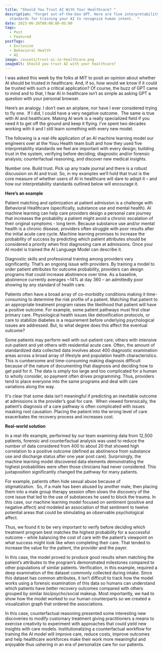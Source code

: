 ```yaml
---
title: "Should You Trust AI With Your Healthcare? "
description: "Forget out-of-the-box GPT. Here are five interpretability
  standards for training your AI to recognize human intent.  "
date: 2023-06-26T00:00:00-05:00
tags:
  - Post
  - Featured
postTags:
  - Exclusive
  - Behavioral Health
  - AI
image: /assets/trust-ai-in-healthcare.png
imageAlt: Should you trust AI with your healthcare?
---
```

I was asked this week by the folks at MIT to posit an opinion about whether AI should be trusted in healthcare. And, if so, how would we know if it could be trusted with such a critical application? Of course, the buzz of GPT came to mind and to that, I fear AI in healthcare isn’t as simple as asking GPT a question with your personal browser. 

Here’s an analogy. I don’t own an airplane, nor have I ever considered trying to fly one.  If I did, I could have a very negative outcome.  The same is true with AI and healthcare. Making AI work is a really specialized field if you need it to get off the ground and keep it flying. I’ve spent two decades working with it and I still learn something with every new model. 

The following is a real-life application of an AI machine learning model our engineers over at the Youu Health team built and how they used five interpretability standards we feel are important with every design; building trust in the system, verifying before deciding; diagnostic and/or forensic analysis; counterfactual reasoning, and discover new medical insights.

Number one. Build trust. Pick up any trade journal and there is a robust discussion on AI and trust. So, in my examples we’ll hold that trust is the core measure of whether users of AI in healthcare will dare to adopt it – and how our interpretability standards outlined below will encourage it. 

**Here’s an example**

Patient matching and optimization at patient admission is a challenge with Behavioral Healthcare (specifically, substance use and mental health). AI machine learning can help care providers design a personal care journey that increases the probability a patient might avoid a chronic escalation of their original symptoms - long term. Because substance use and/or mental health is a chronic disease, providers often struggle with poor results after the initial acute care cycle. Machine learning promises to increase the probability of success by predicting which patient attributes should be considered a priority when first diagnosing care at admissions. Once your AI model is trained the AI Language Model can describe it. 

Diagnostic skills and professional training among providers vary significantly. That’s an ongoing issue with providers. By training a model to order patient attributes for outcome probability, providers can design programs that could increase abstinence over time. As a baseline, abstinence currently averages ~14% at day 360 – an admittedly poor showing by any standard of health care.   

Patients often have a broad array of co-morbidity conditions making it time-consuming to determine the risk profile of a patient. Matching that patient to an appropriate treatment program raises the likelihood that patient will have a positive outcome. For example, some patient pathways must first clear primary care. Physiological health issues like detoxification protocols, or care to stabilize diabetes is a requirement before underlying psychological issues are addressed. But, to what degree does this affect the eventual outcome? 

Some patients may perform well with out-patient care; others with intensive out-patient and yet others with residential acute care. Often, the amount of standardized data collected data involves about 400 diagnostic examination areas across a broad array of lifestyle and population health characteristics. This is cumbersome and time-consuming making diagnosis difficult because of the nature of documenting that diagnosis and deciding how to get paid for it. The data is simply too large and too complicated for a human to wholly consider, so payment often drives programming. Thus, providers tend to place everyone into the same programs and deal with care variations along the way.  

It's clear that some data isn’t meaningful if predicting an inevitable outcome at admissions is the provider’s goal for care.  When viewed forensically, the patient’s diagnosis of a care pathway is often complicated with issues masking root causation. Placing the patient into the wrong level of care exacerbates the recovery process and increases cost.  

**Real-world solution**

In a real-life example, performed by our team examining data from 12,500 patients, forensic and counterfactual analysis was used to reduce the number of data considered from 400 to about 20 that showed high correlation to a positive outcome (defined as abstinence from substance use and discharge status after one year post care). Surprisingly, the machine learning model discovered data elements demonstrating the highest probabilities were often those clinicians had never considered. This juxtaposition significantly changed the pathway for many patients. 

For example, patients often hide sexual abuse because of stigmatization.  So, if a male has been abused by another male, then placing them into a male group therapy session often slows the discovery of the core issue that led to the use of substances he used to block the trauma. In this case, our machine learning model focused on sentiment (positive and negative affect) and modeled an association of that sentiment to twelve potential areas that could be stimulating an observable psychological affect.   

Thus, we found it to be very important to verify before deciding which treatment program best matches the highest probability for a successful outcome – while balancing the cost of care with the patient’s viewpoint on what success might look like when completing their care. That tended to increase the value for the patient, the provider and the payer.  

In this case, the model proved to produce good results when matching the patient’s attributes to the program’s demonstrated milestones compared to other populations of similar patients. Verification, in this example, required a deep examination of the dataset commonly collected during intake. Since this dataset has common attributes, it isn’t difficult to track how the model works using a forensic examination of this data so humans can understand which patients have better recovery outcomes compared with others grouped by similar bio/psycho/social makeup. Most importantly, we had to show how the model worked to our human counterparts so we created a visualization graph that ordered the associations.

In this case, counterfactual reasoning presented some interesting new discoveries to modify customary treatment giving practitioners a means to exercise creativity to experiment with approaches that could yield new insights with care models. Institutionalizing a counterfactual workflow for training the AI model will improve care, reduce costs, improve outcomes and help healthcare workforces make their work more meaningful and enjoyable thus ushering in an era of personalize care for our patients.